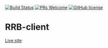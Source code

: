 [![Build Status](https://img.shields.io/travis/npm/npm/latest.svg?style=flat-square)](https://travis-ci.org/brentguistwite/RRB-server) [![PRs Welcome](https://img.shields.io/badge/PRs-welcome-brightgreen.svg?style=flat-square)](https://github.com/brentguistwite/RRB-vlient/pull/new/master) [![GitHub license](https://img.shields.io/badge/license-MIT-blue.svg?style=flat-square)](https://github.com/brentguistwite/RRB-client/blob/master/LICENSE)
# RRB-client
[Live site](https://pedantic-hugle-28c554.netlify.com/)
